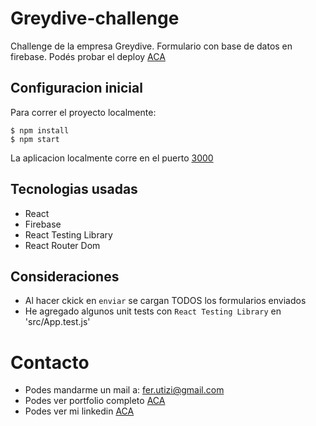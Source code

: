 # Greydive-challenge

Challenge de la empresa Greydive. Formulario con base de datos en firebase.
Podés probar el deploy [ACA](https://ferutizi.github.io/greydive-challenge/)

## Configuracion inicial

Para correr el proyecto localmente:
```
$ npm install
$ npm start
```
La aplicacion localmente corre en el puerto [3000](localhost:3000) 

## Tecnologias usadas

- React
- Firebase
- React Testing Library
- React Router Dom

## Consideraciones

- Al hacer ckick en `enviar` se cargan TODOS los formularios enviados
- He agregado algunos unit tests con `React Testing Library` en 'src/App.test.js' 

# Contacto

- Podes mandarme un mail a: fer.utizi@gmail.com
- Podes ver portfolio completo [ACA](https://ferutizi.github.io/Portfolio/)
- Podes ver mi linkedin [ACA](https://www.linkedin.com/in/fernando-utizi-2a72a3233/)